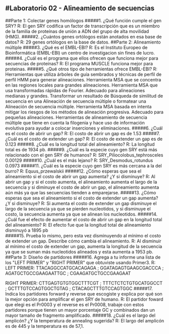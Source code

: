 #Laboratorio 02 - Alineamiento de secuencias
---
##Parte 1: Colectar genes homólogos
#####1. ¿Qué función cumple el gen SRY?
R: El gen SRY codifica un factor de transcripción que es un miembro de la familia de proteínas de unión a ADN del grupo de alta movilidad (HMG).
#####2. ¿Cuántos genes ortólogos están anotados en esa base de datos?
R: 29 genes ortólogos en la base de datos.
##Parte 2: Alineamiento múltiple
#####3. ¿Qué es el EMBL-EBI?
R: Es el Instituto Europeo de Bioinformática (EMBL-EBI) un centro de investigacion sin fines de lucro. 
#####4. ¿Cuál es el programa que ellos ofrecen que funciona mejor para secuencias de proteínas?
R: El programa MUSCLE funciona mejor para proteinas.
#####5. ¿Qué otros tipo de herramientas ofrece EMBL-EBI?
R: Herramientas que utiliza árboles de guía sembrados y técnicas de perfil de perfil HMM para generar alineaciones. Herramienta MSA que se concentra en las regiones locales para grandes alineaciones. Herramienta MSA que usa transformadas rápidas de Fourier. Adecuado para alineaciones medianas y grandes. Transformar un resultado de Búsqueda de similitud de secuencia en una Alineación de secuencia múltiple o formatear una Alineación de secuencia múltiple. Herramienta MSA basada en intenta mitigar los riesgos de los métodos de alineación progresiva. Adecuado para pequeñas alineaciones. Herramientas de alineamiento de secuencia múltiple que tiene en cuenta la filogenia y hace uso de información evolutiva para ayudar a colocar inserciones y eliminaciones. 
#####6. ¿Cuál es el costo de abrir un gap?
R: El costo de abrir un gap es de 1.53 
#####7. ¿Cuál es el costo de extender un gap?
R: El costo de extender un gap es de 0.123
#####8. ¿Cuál es la longitud total del alineamiento?
R: La longitud total es de 1934 pb.
#####9. ¿Cuál es la especie cuyo gen SRY está más relacionado con el gen SRY de humanos?
R: SRY_Piliocolobus_tephrosceles 0.00129 
#####10. ¿Cuál es el más lejano?
R: SRY_Desmodus_rotundus 0.0973 
#####11. ¿Cuál es la especie cuyo gen SRY es más cercana a la del burro?
R: Equus_przewalskii
#####12. ¿Cómo esperas que sea el alineamiento si el costo de abrir un gap aumenta? ¿Y si disminuye?
R: Al abrir un gap y si el costo aumenta, el alineamiento aumenta el largo de la secuencia y si diminuye el costo de abrir un gap, el alineamiento aumenta aún más ya que las secuencias tienden a emparejarse.
#####13. ¿Cómo esperas que sea el alineamiento si el costo de extender un gap aumenta? ¿Y si disminuye?
R: Si aumenta el costo de extender un gap disminuye el largo de la secuencia ya que se pierden nucleotidos, y si disminuye el costo, la secuencia aumenta ya que se alinean los nucleotidos. 
#####14. ¿Cuál fue el efecto de aumentar el costo de abrir un gap en la longitud total del alineamiento?
R: El efecto fue que la longitud total de alineamiento disminuyó a 1895 pb   
#####15. Prueba lo mismo, pero esta vez disminuyendo al mínimo el costo de extender un gap. Describe cómo cambia el alineamiento. 
R: Al disminuir al mínimo el costo de extender un gap, aumenta la longitud de la secuencia ya que se suman más nucleotidos alineados y esta aumenta a 1953 pb.
##Parte 3: Diseño de partidores
#####16. Agrega a tu informe una lista de los "LEFT PRIMER" y "RIGHT PRIMER" que obtuviste usando Primer3.
R: LEFT PRIMER: TTACAGGCCATGCACAGAGA ; GGATAGAGTGAAGCGACCCA ; AGATGCTGCCGAAGAATTGC ; CGAAGATGCTGCCGAAGAAT 

   RIGHT PRIMER: CTTGAGTGTGTGGCTTTCGT ; TTTCTCTCTGTGCATGGCCT ; GCTTTGTCCAGTGGCTGTAG ; CTACAGCTTTGTCCAGTGGC 
#####17. Indica los partidores forward y reverse que escogiste y explica por qué son la mejor opción para amplificar el gen SRY de humano.
R: El partidor foward que elegi es el Pr0003 y el reverse es el Pr0008, trabaje con estos partidores porque tienen un mayor porcentaje GC y combinados dan un mayor tamaño de fragmento amplificado. 
#####18. ¿Cuál es el largo del amplicón? ¿Y la temperatura de annealing sugerida?
R: El largo del amplicón es de 445 y la temperatura es de 57,1.